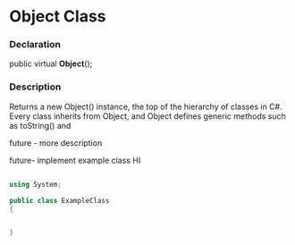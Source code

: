 # Object Class

### Declaration

public virtual **Object**();

### Description

Returns a new Object() instance, the top of the hierarchy of classes in C#. Every class inherits from Object, and Object defines generic methods such as toString() and 


future - more description 


future- implement example class
HI


```C#

using System;

public class ExampleClass
{


}

```

